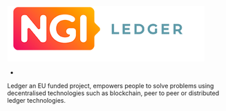<!-- _coverpage.md -->

![logo](/media/general/LedgerLogo.png)


- 
<span class="large-caps">Ledger</span> an EU funded project, empowers people to solve problems using decentralised technologies such as blockchain, peer to peer or distributed ledger technologies.



<!--
- The <span class="small-caps">zenroom vm</span> is very small, has **no external dependency**, is fully deterministic and ready to run **end-to-end encryption** on any platform:
desktop, embedded, mobile, cloud and even web browsers.


- **zenCode** is the name of the <span class="small-caps">dsl</span> executed by <span class="small-caps">zenroom</span>: it is similar to human language and can process large data structures while operating cryptographic transformations and basic logical operations on them.



<span class="small-caps">zenroom</span> _is licensed as <span class="small-caps">agpl</span>v3 we are happy to discuss dual-licensing on a commercial base._

[🌐 Downloads](http://zenroom.org/#downloads)

[Quickstart](/README.md)

-->



